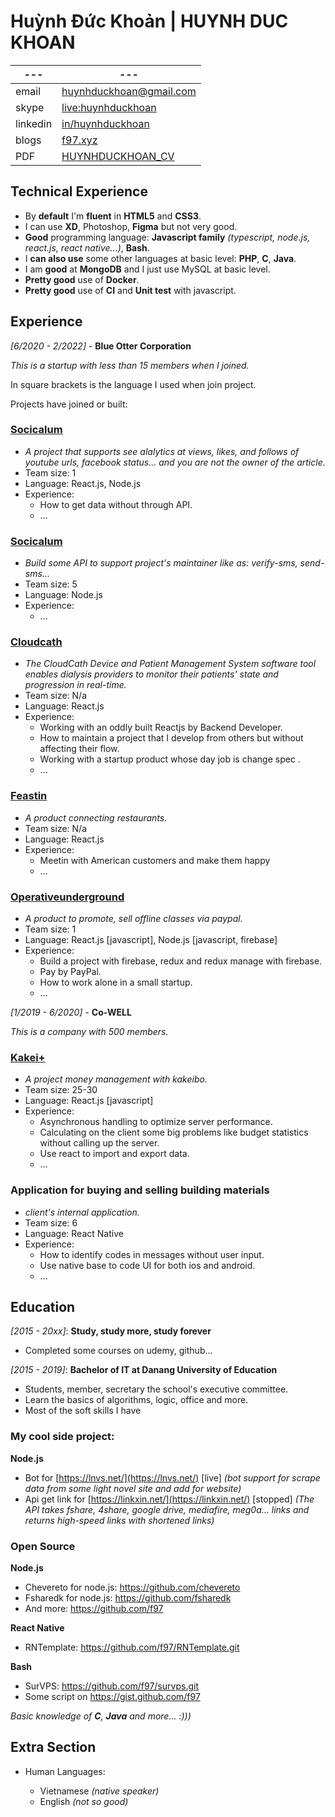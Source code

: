 Huỳnh Đức Khoản | HUYNH DUC KHOAN
============
|---|---|
|---|---|
|email|huynhduckhoan@gmail.com|
|skype|[live:huynhduckhoan](https://join.skype.com/invite/niUom6aZDDwa)|
|linkedin|[in/huynhduckhoan](https://www.linkedin.com/in/huynhduckhoan)|
|blogs|[f97.xyz](https://f97.xyz/archives)|
|PDF|[HUYNHDUCKHOAN_CV](/HUYNHDUCKHOAN_CV.pdf)|

Technical Experience
--------------------

- By **default** I'm **fluent** in **HTML5** and **CSS3**.
- I can use **XD**, Photoshop, **Figma** but not very good.
- **Good** programming language: **Javascript family** _(typescript, node.js, react.js, react native...)_, **Bash**.
- I **can also use** some other languages at basic level: **PHP**, **C**, **Java**.
- I am **good** at **MongoDB** and I just use MySQL at basic level.
- **Pretty good** use of **Docker**.
- **Pretty good** use of **CI** and **Unit test** with javascript.

Experience
----------

_[6/2020 - 2/2022]_ - **Blue Otter Corporation**

_This is a startup with less than 15 members when I joined._

In square brackets is the language I used when join project.

Projects have joined or built: 


### **[Socicalum](#)**
- _A project that supports see alalytics at views, likes, and follows of youtube urls, facebook status... and you are not the owner of the article._
- Team size: 1
- Language: React.js, Node.js
- Experience: 
  - How to get data without through API.
  - ...

### **[Socicalum](#)**
- _Build some API to support project's maintainer like as: verify-sms, send-sms..._
- Team size: 5
- Language: Node.js
- Experience: 
  - ...

### **[Cloudcath](https://www.cloudcath.com/)**
  - _The CloudCath Device and Patient Management System software tool enables dialysis providers to monitor their patients' state and progression in real-time._
  - Team size: N/a
  - Language: React.js
  - Experience: 
    - Working with an oddly built Reactjs by Backend Developer.
    - How to maintain a project that I develop from others but without affecting their flow.
    - Working with a startup product whose day job is change spec .
    - ...

### **[Feastin](https://feastin.com/)**

- _A product connecting restaurants._
- Team size: N/a
- Language: React.js
- Experience: 
  - Meetin with American customers and make them happy
  - ...

### **[Operativeunderground](https://www.operativeunderground.com/)**

- _A product to promote, sell offline classes via paypal._
- Team size: 1
- Language: React.js [javascript], Node.js [javascript, firebase]
- Experience: 
  - Build a project with firebase, redux and redux manage with firebase.
  - Pay by PayPal.
  - How to work alone in a small startup.
  - ...

_[1/2019 - 6/2020]_ - **Co-WELL**

_This is a company with 500 members._

### **[Kakei+](https://kakei.fujinnotomo.co.jp/)**

- _A project money management with kakeibo._
- Team size: 25-30
- Language: React.js [javascript]
- Experience: 
  - Asynchronous handling to optimize server performance.
  - Calculating on the client some big problems like budget statistics without calling up the server.
  - Use react to import and export data.
  - ...

### **Application for buying and selling building materials**

- _client's internal application._
- Team size: 6
- Language: React Native
- Experience: 
  - How to identify codes in messages without user input.
  - Use native base to code UI for both ios and android.
  - ...

<!-- * I have a few other React Native projects from time to time but not worth mentioning.  -->

Education
---------

_[2015 - 20xx]_:   **Study, study more, study forever**
  * Completed some courses on udemy, github...

_[2015 - 2019]_:   **Bachelor of IT at Danang University of Education**

   * Students, member, secretary the school's executive committee.
   * Learn the basics of algorithms, logic, office and more.
   * Most of the soft skills I have

### My cool side project: 

<!-- yeb, I commented all, so please see at [https://f97.xyz/projects/](https://f97.xyz/projects/) I will update in future. -->


**Node.js**
   * Bot for [https://lnvs.net/](https://lnvs.net/) [live] _(bot support for scrape data from some light novel site and add for website)_
   * Api get link for [https://linkxin.net/](https://linkxin.net/) [stopped]  _(The API takes fshare, 4share, google drive, mediafire, meg0a... links and returns high-speed links with shortened links)_

<!-- **PHP/WORDPRESS** -->
   <!-- * [https://lnvs.net/](https://lnvs.net/) -->
<!--    * [https://taimoi.com/](https://taimoi.com/) -->

### Open Source

**Node.js**
   * Chevereto for node.js: https://github.com/chevereto
   * Fsharedk for node.js: https://github.com/fsharedk
   * And more: https://github.com/f97

**React Native**
   * RNTemplate: https://github.com/f97/RNTemplate.git

**Bash**
   * SurVPS: https://github.com/f97/survps.git
   * Some script on https://gist.github.com/f97
   
_Basic knowledge of **C**, **Java** and more... :)))_

[ref]: https://github.com/githubuser/f97

Extra Section
----------------------------------------

* Human Languages:

   * Vietnamese _(native speaker)_
   * English _(not so good)_

<!-- * Fact
   * I can support but don't want to support IT free.
   * There are many hobbies (table tennis, taking pictures, image ditor, read manga, read light novel, writing poems, writing stories ...).
   * In free time, I often watch create some project for ...
   * I have many diaries, one of which belongs to my ex.
   * I have a smart watch collection. -->
<!--    * <s>I am alone =)))<s> -->
